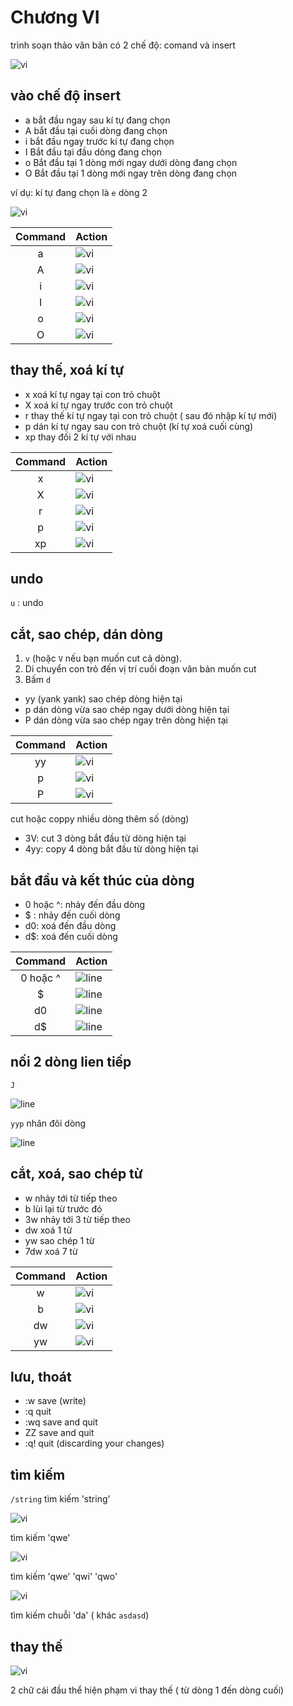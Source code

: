 # Chương VI


trình soạn thảo văn bản
có 2 chế độ: comand và insert

![vi](https://github.com/minhvl/linux/blob/trainning/image/VI/1.png)



## vào chế độ insert

* a bắt đầu ngay sau kí tự đang chọn
* A bắt đầu tại cuối dòng đang chọn
* i bắt đầu ngay trước kí tự đang chọn
* I Bắt đầu tại đầu dòng đang chọn
* o Bắt đầu tại 1 dòng mới ngay dưới dòng đang chọn
* O Bắt đầu tại 1 dòng mới ngay trên dòng đang chọn
  

ví dụ: kí tự đang chọn là `e` dòng 2

![vi](https://github.com/minhvl/linux/blob/trainning/image/VI/2.png)


|Command | Action|
:---------:|:---------|
a |  ![vi](https://github.com/minhvl/linux/blob/trainning/image/VI/3.png)
A |  ![vi](https://github.com/minhvl/linux/blob/trainning/image/VI/4.png)
i |  ![vi](https://github.com/minhvl/linux/blob/trainning/image/VI/5.png)
I |  ![vi](https://github.com/minhvl/linux/blob/trainning/image/VI/6.png)
o |  ![vi](https://github.com/minhvl/linux/blob/trainning/image/VI/7.png)
O |  ![vi](https://github.com/minhvl/linux/blob/trainning/image/VI/8.png)

## thay thế, xoá kí tự

* x xoá kí tự ngay tại con trỏ chuột
* X xoá kí tự ngay trước con trỏ chuột
* r thay thế kí tự ngay tại con trỏ chuột ( sau đó nhập kí tự mới)
* p dán kí tự ngay sau con trỏ chuột (kí tự xoá cuối cùng)
* xp thay đối 2 kí tự với nhau
  

|Command | Action|
:---------:|:---------|
x |  ![vi](https://github.com/minhvl/linux/blob/trainning/image/VI/9.png)
X |  ![vi](https://github.com/minhvl/linux/blob/trainning/image/VI/10.png)
r |  ![vi](https://github.com/minhvl/linux/blob/trainning/image/VI/11.png)
p |  ![vi](https://github.com/minhvl/linux/blob/trainning/image/VI/12.png)
xp |  ![vi](https://github.com/minhvl/linux/blob/trainning/image/VI/13.png)

## undo

`u` : undo 

## cắt, sao chép, dán dòng


1. `v` (hoặc `V` nếu bạn muốn cut cả dòng).
2. Di chuyển con trỏ đến vị trí cuối đoạn văn bản muốn cut
3. Bấm `d`
   

* yy (yank yank) sao chép dòng hiện tại
* p dán dòng vừa sao chép ngay dưới dòng hiện tại
* P dán dòng vừa sao chép ngay trên dòng hiện tại

|Command | Action|
:---------:|:---------|
yy |  ![vi](https://github.com/minhvl/linux/blob/trainning/image/VI/14.png)
p |  ![vi](https://github.com/minhvl/linux/blob/trainning/image/VI/15.png)
P |  ![vi](https://github.com/minhvl/linux/blob/trainning/image/VI/16.png)


cut hoặc coppy nhiều dòng thêm số (dòng)

* 3V: cut 3 dòng bắt đầu từ dòng hiện tại
* 4yy: copy 4 dòng bắt đầu từ dòng hiện tại


## bắt đầu và kết thúc của dòng

* 0 hoặc ^: nhảy đến đầu dòng
* $ :       nhảy đến cuối dòng
* d0:  xoá đến đầu dòng
* d$:  xoá đến cuối dòng

|Command | Action|
:---------:|:---------|
0 hoặc ^ |  ![line](https://github.com/minhvl/linux/blob/trainning/image/VI/17.png)
$ |  ![line](https://github.com/minhvl/linux/blob/trainning/image/VI/18.png)
d0 |  ![line](https://github.com/minhvl/linux/blob/trainning/image/VI/19.png)
d$ |  ![line](https://github.com/minhvl/linux/blob/trainning/image/VI/20.png)

## nối 2 dòng lien tiếp
`J`

![line](https://github.com/minhvl/linux/blob/trainning/image/VI/21.png)


`yyp` nhân đôi dòng

![line](https://github.com/minhvl/linux/blob/trainning/image/VI/22.png)


## cắt, xoá, sao chép từ


* w nhảy tới từ tiếp theo
* b lùi lại từ trước đó
* 3w nhảy tới 3 từ tiếp theo
* dw xoá 1 từ
* yw sao chép 1 từ
* 7dw xoá 7 từ


|Command | Action|
:---------:|:---------|
w  |  ![vi](https://github.com/minhvl/linux/blob/trainning/image/VI/23.png)
b  |  ![vi](https://github.com/minhvl/linux/blob/trainning/image/VI/24.png)
dw |  ![vi](https://github.com/minhvl/linux/blob/trainning/image/VI/25.png)
yw |  ![vi](https://github.com/minhvl/linux/blob/trainning/image/VI/26.png)


## lưu, thoát

* :w save (write)
* :q quit
* :wq save and quit
* ZZ save and quit
* :q! quit (discarding your changes)

## tìm kiếm


`/string`  tìm kiếm 'string'



  ![vi](https://github.com/minhvl/linux/blob/trainning/image/VI/27.png)

  tìm kiếm 'qwe'


  ![vi](https://github.com/minhvl/linux/blob/trainning/image/VI/28.png)

  tìm kiếm 'qwe' 'qwi' 'qwo'


  ![vi](https://github.com/minhvl/linux/blob/trainning/image/VI/29.png)

  tìm kiếm chuỗi 'da' ( khác `asdasd`)

  ## thay thế

  ![vi](https://github.com/minhvl/linux/blob/trainning/image/VI/30.png)

  2 chữ cái đầu thể hiện phạm vi thay thế ( từ dòng 1 đến dòng cuối)



